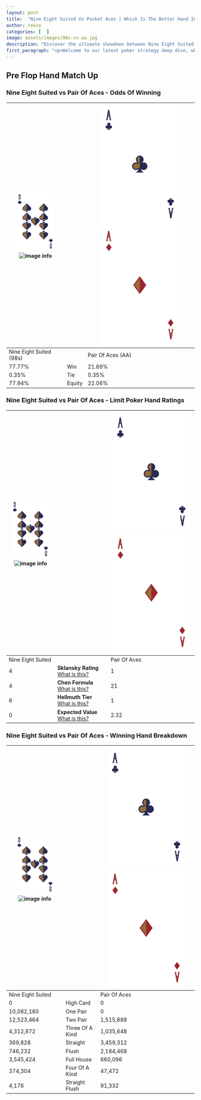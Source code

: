 ```yaml
---
layout: post
title:  "Nine Eight Suited Vs Pocket Aces | Which Is The Better Hand In Poker? A Complete Guide"
author: reece
categories: [  ]
image: assets/images/98s-vs-aa.jpg
description: "Discover the ultimate showdown between Nine Eight Suited and Pair Of Aces in poker! Uncover the odds, strategies, and scenarios where one hand triumphs over the other. Get ready to up your poker game with this thrilling analysis."
first_paragraph: "<p>Welcome to our latest poker strategy deep dive, where we're pitting two distinct hands against each other in a high-stakes showdown: Nine Eight Suited vs Pair Of Aces.</p><p>In the dynamic world of poker, every decision counts, and knowing which hand holds the upper hand is key to your success at the table.</p><p>In this article, we'll dissect these two hands, explore the scenarios where one dominates the other, and equip you with the knowledge to make strategic choices that can tip the odds in your favor.</p><p>Get ready to unravel the intriguing dynamics of these poker hands and elevate your game to new heights.</p>"
---
```




[comment]: # (sp0)

## Pre Flop Hand Match Up

<div class="table hand-ratings" markdown="1"> 



### Nine Eight Suited vs Pair Of Aces - Odds Of Winning


    
| ![image info](assets/images/hand1/9.png) ![image info](assets/images/hand1/8s.png) |  | ![image info](assets/images/hand2/A.png) ![image info](assets/images/hand2/Ao.png) |
| -------- | -------- | -------- |
| Nine Eight Suited (98s) |  | Pair Of Aces (AA) |
| 77.77% | Win | 21.89% |
| 0.35% | Tie | 0.35% |
| 77.94% | Equity | 22.06% |




[comment]: # (sp1)



### Nine Eight Suited vs Pair Of Aces - Limit Poker Hand Ratings


    
| ![image info](assets/images/hand1/9.png) ![image info](assets/images/hand1/8s.png) |  | ![image info](assets/images/hand2/A.png) ![image info](assets/images/hand2/Ao.png) |
| -------- | -------- | -------- |
| Nine Eight Suited |  | Pair Of Aces |
| 4 | **Sklansky Rating** [What is this?](/sklansky-rating-explained) | 1 |
| 4 | **Chen Formula** [What is this?](/chen-formula-explained) | 21 |
| 6 | **Hellmuth Tier** [What is this?](/Hellmuth-tier-explained) | 1 |
| 0 | **Expected Value** [What is this?](/expected-value-explained) | 2.32 |




[comment]: # (sp2)



### Nine Eight Suited vs Pair Of Aces - Winning Hand Breakdown


    
| ![image info](assets/images/hand1/9.png) ![image info](assets/images/hand1/8s.png) |  | ![image info](assets/images/hand2/A.png) ![image info](assets/images/hand2/Ao.png) |
| -------- | -------- | -------- |
| Nine Eight Suited |  | Pair Of Aces |
| 0 | High Card | 0 |
| 10,082,160 | One Pair | 0 |
| 12,523,464 | Two Pair | 1,515,888 |
| 4,312,872 | Three Of A Kind | 1,035,648 |
| 369,828 | Straight | 3,459,312 |
| 746,232 | Flush | 2,184,468 |
| 3,545,424 | Full House | 660,096 |
| 374,304 | Four Of A Kind | 47,472 |
| 4,176 | Straight Flush | 91,332 |




[comment]: # (sp3)



</div>

[comment]: # (sp4)



[comment]: # (sp5)

